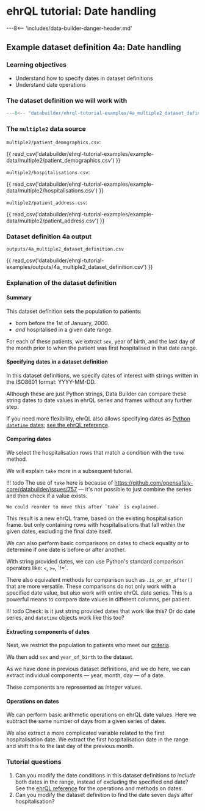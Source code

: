# ehrQL tutorial: Date handling

---8<-- 'includes/data-builder-danger-header.md'

## Example dataset definition 4a: Date handling

### Learning objectives

* Understand how to specify dates in dataset definitions
* Understand date operations

### The dataset definition we will work with

```python title="4a_multiple2_dataset_definition.py"
---8<-- "databuilder/ehrql-tutorial-examples/4a_multiple2_dataset_definition.py"
```

### The `multiple2` data source

`multiple2/patient_demographics.csv`:

{{ read_csv('databuilder/ehrql-tutorial-examples/example-data/multiple2/patient_demographics.csv') }}

`multiple2/hospitalisations.csv`:

{{ read_csv('databuilder/ehrql-tutorial-examples/example-data/multiple2/hospitalisations.csv') }}

`multiple2/patient_address.csv`:

{{ read_csv('databuilder/ehrql-tutorial-examples/example-data/multiple2/patient_address.csv') }}

### Dataset definition 4a output

`outputs/4a_multiple2_dataset_definition.csv`

{{ read_csv('databuilder/ehrql-tutorial-examples/outputs/4a_multiple2_dataset_definition.csv') }}

### Explanation of the dataset definition

#### Summary

This dataset definition sets the population to patients:

* born before the 1st of January, 2000.
* *and* hospitalised in a given date range.

For each of these patients,
we extract `sex`,
year of birth,
and the last day of the month
prior to when the patient was first hospitalised in that date range.

#### Specifying dates in a dataset definition

In this dataset definitions,
we specify dates of interest
with strings written in the ISO8601 format: YYYY-MM-DD.

Although these are just Python strings,
Data Builder can compare these string dates to
date values in ehrQL series and frames
without any further step.

If you need more flexibility,
ehrQL also allows specifying dates as [Python `datetime` dates](https://docs.python.org/3/library/datetime.html#date-objects);
[see the ehrQL reference](ehrql-reference.md).

#### Comparing dates

We select the hospitalisation rows that match a condition
with the `take` method.

We will explain `take` more in a subsequent tutorial.

!!! todo
    The use of `take` here is because of
    <https://github.com/opensafely-core/databuilder/issues/757>
    — it's not possible to just combine the series
    and then check if a value exists.

    We could reorder to move this after `take` is explained.

This result is a new ehrQL frame,
based on the existing hospitalisation frame.
but only containing rows with hospitalisations
that fall within the given dates,
excluding the final date itself.

We can also perform basic comparisons on dates
to check equality
or to determine if one date is before or after another.

With string provided dates, we can use Python's standard comparison operators like: `<`, `>=`, '!=`.

There also equivalent methods for comparison
such as `.is_on_or_after()`
that are more versatile.
These comparisons do not only work with a specified date value,
but also work with entire ehrQL date series.
This is a powerful means to compare date values in different columns, per patient.

!!! todo
    Check: is it just string provided dates that work like this?
    Or do date series,
    and `datetime` objects work like this too?

#### Extracting components of dates

Next, we restrict the population to patients
who meet our [criteria](ehrql-new-tutorial-4a.md#summary).

We then add `sex` and `year_of_birth` to the dataset.

As we have done in previous dataset definitions,
and we do here,
we can extract individual components — year, month, day — of a date.

These components are represented as *integer* values.

#### Operations on dates

We can perform basic arithmetic operations on ehrQL date values.
Here we subtract the same number of days
from a given series of dates.

We also extract a more complicated variable related to the first hospitalisation date.
We extract the first hospitalisation date in the range
and shift this to the last day of the previous month.

### Tutorial questions

1. Can you modify the date conditions in this dataset definitions
   to _include_ both dates in the range,
   instead of excluding the specified end date?
   See the [ehrQL reference](ehrql-reference.md) for the operations and methods on dates.
2. Can you modify the dataset definition
   to find the date seven days after hospitalisation?
